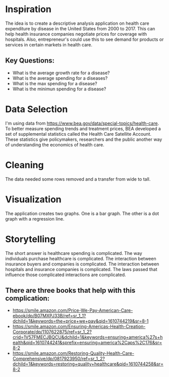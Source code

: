 # Inspiration
The idea is to create a descriptive analysis application on health care expenditure by disease in the United States from 2000 to 2017. This can help health insurance companies negotiate prices for coverage with hospitals. Also, entrepreneur's could use this to see demand for products or services in certain markets in health care.
## Key Questions:
* What is the average growth rate for a disease?
* What is the average spending for a diseases?
* What is the max spending for a disease?
* What is the minimun spending for a disease?

# Data Selection
I'm using data from https://www.bea.gov/data/special-topics/health-care.
To better measure spending trends and treatment prices, BEA developed a set of supplemental statistics called the Health Care Satellite Account. These statistics give policymakers, researchers and the public another way of understanding the economics of health care.


# Cleaning
The data needed some rows removed and a transfer from wide to tall.

# Visualization
The application creates two graphs. One is a bar graph. The other is a dot graph with a regression line.

# Storytelling
The short answer is healthcare spending is complicated. The way individuals purchase healthcare is complicated. The interaction between insurance buyers and companies is complicated. The interaction between hospitals and insurance companies is complicated. The laws passed that influence those complicated interactions are complicated.
## There are three books that help with this complication:
* https://smile.amazon.com/Price-We-Pay-American-Care-ebook/dp/B07MXPJ33B/ref=sr_1_1?dchild=1&keywords=the+price+we+pay&qid=1610744219&sr=8-1
* https://smile.amazon.com/Ensuring-Americas-Health-Creation-Corporate/dp/1107622875/ref=sr_1_2?crid=1V57FMECJBQCU&dchild=1&keywords=ensuring+america%27s+health&qid=1610744241&sprefix=ensuring+america%2Caps%2C176&sr=8-2
* https://smile.amazon.com/Restoring-Quality-Health-Care-Comprehensive/dp/0817923950/ref=sr_1_2?dchild=1&keywords=restoring+quality+healthcare&qid=1610744258&sr=8-2
